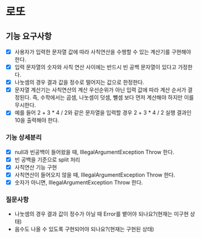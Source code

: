 # 로또
## 기능 요구사항
- [x] 사용자가 입력한 문자열 값에 따라 사칙연산을 수행할 수 있는 계산기를 구현해야 한다.
- [x] 입력 문자열의 숫자와 사칙 연산 사이에는 반드시 빈 공백 문자열이 있다고 가정한다.
- [x] 나눗셈의 경우 결과 값을 정수로 떨어지는 값으로 한정한다.
- [x] 문자열 계산기는 사칙연산의 계산 우선순위가 아닌 입력 값에 따라 계산 순서가 결정된다. 즉, 수학에서는 곱셈, 나눗셈이 덧셈, 뺄셈 보다 먼저 계산해야 하지만 이를 무시한다.
- [x] 예를 들어 2 + 3 * 4 / 2와 같은 문자열을 입력할 경우 2 + 3 * 4 / 2 실행 결과인 10을 출력해야 한다.

### 기능 상세분리
- [x] null과 빈공백이 들어왔을 때, IllegalArgumentException Throw 한다.
- [x] 빈 공백을 기준으로 split 처리
- [x] 사칙연산 기능 구현
- [x] 사칙연산이 들어오지 않을 때, IllegalArgumentException Throw 한다.
- [x] 숫자가 아니면, IllegalArgumentException Throw 한다.

### 질문사항
- 나눗셈의 경우 결과 값이 정수가 아닐 때 Error를 뱉어야 되나요?(현재는 미구현 상태)
- 음수도 나올 수 있도록 구현되어야 되나요?(현재는 구현된 상태)